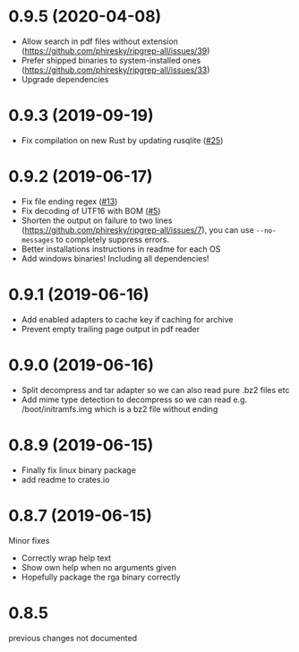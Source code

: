 # 0.9.5 (2020-04-08)

-   Allow search in pdf files without extension (https://github.com/phiresky/ripgrep-all/issues/39)
-   Prefer shipped binaries to system-installed ones (https://github.com/phiresky/ripgrep-all/issues/33)
-   Upgrade dependencies

# 0.9.3 (2019-09-19)

-   Fix compilation on new Rust by updating rusqlite ([#25](https://github.com/phiresky/ripgrep-all/pull/25))

# 0.9.2 (2019-06-17)

-   Fix file ending regex ([#13](https://github.com/phiresky/ripgrep-all/issues/13))
-   Fix decoding of UTF16 with BOM ([#5](https://github.com/phiresky/ripgrep-all/issues/5))
-   Shorten the output on failure to two lines (https://github.com/phiresky/ripgrep-all/issues/7), you can use `--no-messages` to completely suppress errors.
-   Better installations instructions in readme for each OS
-   Add windows binaries! Including all dependencies!

# 0.9.1 (2019-06-16)

-   Add enabled adapters to cache key if caching for archive
-   Prevent empty trailing page output in pdf reader

# 0.9.0 (2019-06-16)

-   Split decompress and tar adapter so we can also read pure .bz2 files etc
-   Add mime type detection to decompress so we can read e.g. /boot/initramfs.img which is a bz2 file without ending

# 0.8.9 (2019-06-15)

-   Finally fix linux binary package
-   add readme to crates.io

# 0.8.7 (2019-06-15)

Minor fixes

-   Correctly wrap help text
-   Show own help when no arguments given
-   Hopefully package the rga binary correctly

# 0.8.5

previous changes not documented
